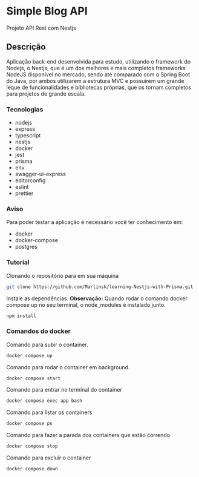 # Simple Blog API

Projeto API Rest com Nestjs

## Descrição

Aplicação back-end desenvolvida para estudo, utilizando o framework do Nodejs, o Nestjs, que é um dos melhores e mais completos frameworks NodeJS disponível no mercado, sendo até comparado com o Spring Boot do Java, por ambos utilizarem a estrutura MVC e possuírem um grande leque de funcionalidades e bibliotecas próprias, que os tornam completos para projetos de grande escala.

### Tecnologias

- nodejs
- express
- typescript
- nestjs
- docker
- jest
- prisma
- env
- swagger-ui-express
- editorconfig
- eslint
- prettier

### Aviso

Para poder testar a aplicação é necessário você ter conhecimento em:

- docker
- docker-compose
- postgres

### Tutorial

Clonando o repositório para em sua máquina

```bash
git clone https://github.com/Marlinsk/learning-Nestjs-with-Prisma.git
```

Instale as dependências. **Observação:** Quando rodar o comando docker compose up no seu terminal, o node_modules é instalado junto.

```bash
npm install
```

### Comandos do docker

Comando para subir o container.

```bash
docker compose up
```

Comando para rodar o container em background.

```bash
docker compose start
```

Comando para entrar no terminal do container

```bash
docker compose exec app bash
```

Comando para listar os containers

```bash
docker compose ps
```

Comando para fazer a parada dos containers que estão correndo

```bash
docker compose stop
```

Comando para excluir o container

```bash
docker compose down
```
